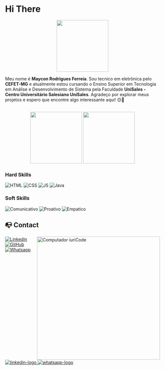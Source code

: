 # Hi There
<p align="center">
<img align="center" height="168em" src="https://media.giphy.com/media/3SefjfxBLusH6/giphy.gif"/>

Meu nome é **Maycon Rodrigues Ferreia**. Sou tecnico em eletrônica pelo **CEFET-MG** e atualmente estou cursando o Ensino Superior em Tecnologia em Análise e Desenvolvimento de Sistema pela Faculdade **UniSales - Centro Universitário Salesiano UniSales**.
Agradeço por explorar meus projetos e espero que encontre algo interessante aqui! 😊🚀

<div align="center">

<br>
<img height="168em" src="https://github-readme-stats.vercel.app/api?username=MAYCON-RF&theme=transparent&bg_color=013&border_color=30A3DC&show_icons=true&icon_color=30A3DC&title_color=E94D5F&text_color=FFF)"/>
<img height="168em" src="https://github-readme-stats.vercel.app/api/top-langs/?username=MAYCON-RF&theme=transparent&bg_color=013&border_color=30A3DC&show_icons=true&icon_color=30A3DC&title_color=E94D5F&text_color=FFF)"/>
</div>

### Hard Skills

![HTML](https://img.shields.io/badge/HTML-red) 
![CSS](https://img.shields.io/badge/CSS-blue)
![JS](https://img.shields.io/badge/JavaScript-yellow)
![Java](https://img.shields.io/badge/Java-black)
  

### Soft Skills
![Comunicativo](https://img.shields.io/badge/Comunicativo-red)
![Proativo](https://img.shields.io/badge/Proativo-blue)
![Empatico](https://img.shields.io/badge/Empatico-blue)

## :mailbox_with_no_mail: Contact

<img src="https://raw.githubusercontent.com/MicaelliMedeiros/micaellimedeiros/master/image/computer-illustration.png" min-width="400px" max-width="400px" width="400px" align="right" alt="Computador iuriCode">

[![Linkedin](https://img.shields.io/badge/Linkdin-blue)]([https://www.linkedin.com/in/mayconrodriguesferreira/](https://www.linkedin.com/in/mayconrodriguesferreira/))
[![GitHub](https://img.shields.io/badge/GitHub-black)]([https://github.com/MAYCON-RF](https://github.com/MAYCON-RF))
[![Whatsapp](https://img.shields.io/badge/Whatsapp-green)]([https://wa.me/5531984627697](https://wa.me/5531984627697))


<div align="left">
  <a href="https://www.linkedin.com/in/mayconrodriguesferreira/" target="_blank">
    <img src="https://img.shields.io/badge/LinkedIn-0077B5?style=for-the-badge&logo=linkedin&logoColor=white" alt="linkedin-logo"/>
  </a>
  <a href="https://wa.me/5531984627697" target="_blank">
    <img src="https://img.shields.io/badge/WhatsApp-2EC866&?style=for-the-badge&logo=whatsapp&logoColor=white" alt="whatsapp-logo"/>
  </a>
</div>

